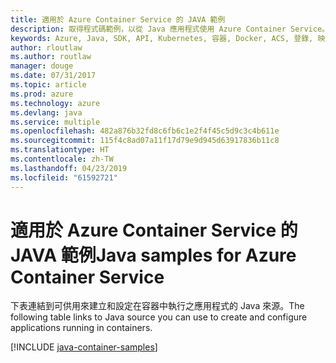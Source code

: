 ```yaml
---
title: 適用於 Azure Container Service 的 JAVA 範例
description: 取得程式碼範例，以從 Java 應用程式使用 Azure Container Service。
keywords: Azure, Java, SDK, API, Kubernetes, 容器, Docker, ACS, 登錄, 映像
author: rloutlaw
ms.author: routlaw
manager: douge
ms.date: 07/31/2017
ms.topic: article
ms.prod: azure
ms.technology: azure
ms.devlang: java
ms.service: multiple
ms.openlocfilehash: 482a876b32fd8c6fb6c1e2f4f45c5d9c3c4b611e
ms.sourcegitcommit: 115f4c8ad07a11f17d79e9d945d63917836b11c8
ms.translationtype: HT
ms.contentlocale: zh-TW
ms.lasthandoff: 04/23/2019
ms.locfileid: "61592721"
---
```

# <a name="java-samples-for-azure-container-service"></a><span data-ttu-id="69f9b-104">適用於 Azure Container Service 的 JAVA 範例</span><span class="sxs-lookup"><span data-stu-id="69f9b-104">Java samples for Azure Container Service</span></span>

<span data-ttu-id="69f9b-105">下表連結到可供用來建立和設定在容器中執行之應用程式的 Java 來源。</span><span class="sxs-lookup"><span data-stu-id="69f9b-105">The following table links to Java source you can use to create and configure applications running in containers.</span></span>

[!INCLUDE [java-container-samples](includes/java-container-samples.md)]